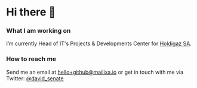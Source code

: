 # Hi there 👋

### What I am working on
I’m currently Head of IT's Projects & Developments Center for [Holdigaz SA](https://www.holdigaz.ch).

### How to reach me
Send me an email at hello+github@mailixa.io or get in touch with me via Twitter: [@david_senate](https://twitter.com/david_senate)

<!--
**DaveLeonard/DaveLeonard** is a ✨ _special_ ✨ repository because its `README.md` (this file) appears on your GitHub profile.

Here are some ideas to get you started:

- 🔭 I’m currently working on ...
- 🌱 I’m currently learning ...
- 👯 I’m looking to collaborate on ...
- 🤔 I’m looking for help with ...
- 💬 Ask me about ...
- 📫 How to reach me: ...
- 😄 Pronouns: ...
- ⚡ Fun fact: ...
-->
